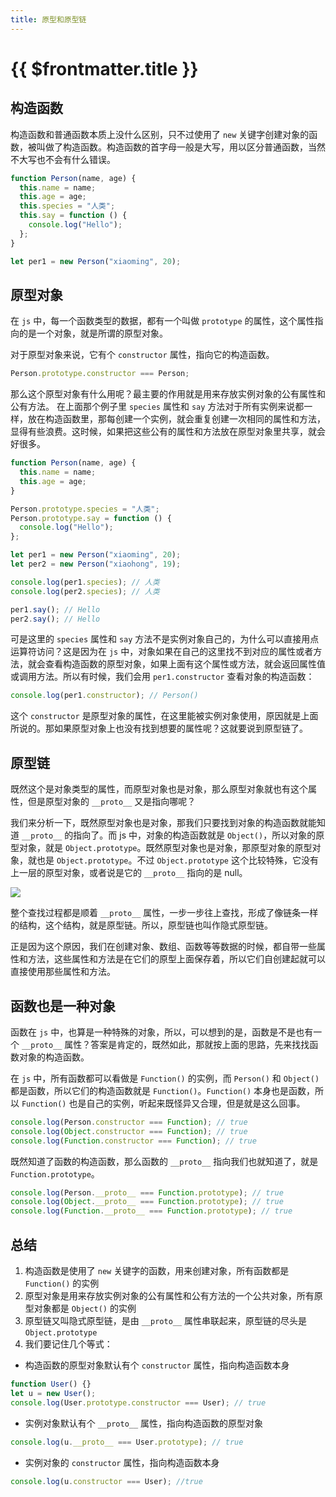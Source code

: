 ```yaml
---
title: 原型和原型链
---
```


# {{ $frontmatter.title }}

## 构造函数

构造函数和普通函数本质上没什么区别，只不过使用了 `new` 关键字创建对象的函数，被叫做了构造函数。构造函数的首字母一般是大写，用以区分普通函数，当然不大写也不会有什么错误。

```js
function Person(name, age) {
  this.name = name;
  this.age = age;
  this.species = "人类";
  this.say = function () {
    console.log("Hello");
  };
}

let per1 = new Person("xiaoming", 20);
```

## 原型对象

在 `js` 中，每一个函数类型的数据，都有一个叫做 `prototype` 的属性，这个属性指向的是一个对象，就是所谓的原型对象。

对于原型对象来说，它有个 `constructor` 属性，指向它的构造函数。

```js
Person.prototype.constructor === Person;
```

那么这个原型对象有什么用呢？最主要的作用就是用来存放实例对象的公有属性和公有方法。
在上面那个例子里 `species` 属性和 `say` 方法对于所有实例来说都一样，放在构造函数里，那每创建一个实例，就会重复创建一次相同的属性和方法，显得有些浪费。这时候，如果把这些公有的属性和方法放在原型对象里共享，就会好很多。

```js
function Person(name, age) {
  this.name = name;
  this.age = age;
}

Person.prototype.species = "人类";
Person.prototype.say = function () {
  console.log("Hello");
};

let per1 = new Person("xiaoming", 20);
let per2 = new Person("xiaohong", 19);

console.log(per1.species); // 人类
console.log(per2.species); // 人类

per1.say(); // Hello
per2.say(); // Hello
```

可是这里的 `species` 属性和 `say` 方法不是实例对象自己的，为什么可以直接用点运算符访问？这是因为在 `js` 中，对象如果在自己的这里找不到对应的属性或者方法，就会查看构造函数的原型对象，如果上面有这个属性或方法，就会返回属性值或调用方法。所以有时候，我们会用 `per1.constructor` 查看对象的构造函数：

```js
console.log(per1.constructor); // Person()
```

这个 `constructor` 是原型对象的属性，在这里能被实例对象使用，原因就是上面所说的。那如果原型对象上也没有找到想要的属性呢？这就要说到原型链了。

## 原型链

既然这个是对象类型的属性，而原型对象也是对象，那么原型对象就也有这个属性，但是原型对象的 `__proto__` 又是指向哪呢？

我们来分析一下，既然原型对象也是对象，那我们只要找到对象的构造函数就能知道 `__proto__` 的指向了。而 js 中，对象的构造函数就是 `Object()`，所以对象的原型对象，就是 `Object.prototype`。既然原型对象也是对象，那原型对象的原型对象，就也是 `Object.prototype`。不过 `Object.prototype` 这个比较特殊，它没有上一层的原型对象，或者说是它的 `__proto__` 指向的是 null。

![](https://cdn.baiwumm.com/images/202402/v7q6frbw4o9lt359atc1mlwv3bpet44t.png)

整个查找过程都是顺着 `__proto__` 属性，一步一步往上查找，形成了像链条一样的结构，这个结构，就是原型链。所以，原型链也叫作隐式原型链。

正是因为这个原因，我们在创建对象、数组、函数等等数据的时候，都自带一些属性和方法，这些属性和方法是在它们的原型上面保存着，所以它们自创建起就可以直接使用那些属性和方法。

## 函数也是一种对象

函数在 `js` 中，也算是一种特殊的对象，所以，可以想到的是，函数是不是也有一个 `__proto__` 属性？答案是肯定的，既然如此，那就按上面的思路，先来找找函数对象的构造函数。

在 `js` 中，所有函数都可以看做是 `Function()` 的实例，而 `Person()` 和 `Object()` 都是函数，所以它们的构造函数就是 `Function()`。`Function()` 本身也是函数，所以 `Function()` 也是自己的实例，听起来既怪异又合理，但是就是这么回事。

```js
console.log(Person.constructor === Function); // true
console.log(Object.constructor === Function); // true
console.log(Function.constructor === Function); // true
```

既然知道了函数的构造函数，那么函数的 `__proto__` 指向我们也就知道了，就是 `Function.prototype`。

```js
console.log(Person.__proto__ === Function.prototype); // true
console.log(Object.__proto__ === Function.prototype); // true
console.log(Function.__proto__ === Function.prototype); // true
```

## 总结

1. 构造函数是使用了 `new` 关键字的函数，用来创建对象，所有函数都是 `Function()` 的实例
2. 原型对象是用来存放实例对象的公有属性和公有方法的一个公共对象，所有原型对象都是 `Object()` 的实例
3. 原型链又叫隐式原型链，是由 `__proto__` 属性串联起来，原型链的尽头是 `Object.prototype`
4. 我们要记住几个等式：

- 构造函数的原型对象默认有个 `constructor` 属性，指向构造函数本身

```js
function User() {}
let u = new User();
console.log(User.prototype.constructor === User); // true
```

- 实例对象默认有个 `__proto__` 属性，指向构造函数的原型对象

```js
console.log(u.__proto__ === User.prototype); // true
```

- 实例对象的 `constructor` 属性，指向构造函数本身

```js
console.log(u.constructor === User); //true
```

